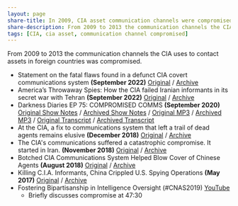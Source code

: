 ```yaml
---
layout: page
share-title: In 2009, CIA asset communication channels were compromised
share-description: From 2009 to 2013 the communication channels the CIA uses to contact assets in foreign countries was compromised.
tags: [CIA, cia asset, communication channel compromised]
---
```


From 2009 to 2013 the communication channels the CIA uses to contact assets in foreign countries was compromised.
- Statement on the fatal flaws found in a defunct CIA covert communications system **(September 2022)** [Original](https://citizenlab.ca/2022/09/statement-on-the-fatal-flaws-found-in-a-defunct-cia-covert-communications-system/) / [Archive](https://archive.md/kN6cy)
- America’s Throwaway Spies: How the CIA failed Iranian informants in its secret war with Tehran **(September 2022)** [Original](https://www.reuters.com/investigates/special-report/usa-spies-iran/) / [Archive](https://archive.md/IWMir)
- Darkness Diaries EP 75: COMPROMISED COMMS **(September 2020)** [Original Show Notes](https://darknetdiaries.com/episode/75/) / [Archived Show Notes](https://web.archive.org/web/20230615235037/https://darknetdiaries.com/episode/75/) / [Original MP3](https://dcs.megaphone.fm/ADV9562990670.mp3?key=d02a9488fab76b1ce456287676381c56&request_event_id=b71c0d59-b792-4ff6-9b4f-1653ca708ddc) / [Archived MP3](https://web.archive.org/web/20221021194936if_/https://dcs.megaphone.fm/ADV9562990670.mp3?key=e2b478e361bcc166edf4296ae456d57c) / [Original Transcript](https://darknetdiaries.com/transcript/75/) / [Archived Transcript](https://web.archive.org/web/20230310140332/https://darknetdiaries.com/transcript/75/)
- At the CIA, a fix to communications system that left a trail of dead agents remains elusive **(December 2018)** [Original](https://news.yahoo.com/cia-fix-communications-system-left-trail-dead-agents-remains-elusive-100046908.html) / [Archive](https://archive.md/xqmV4#selection-385.0-385.64)
- The CIA's communications suffered a catastrophic compromise. It started in Iran. **(November 2018)** [Original](https://finance.yahoo.com/news/cias-communications-suffered-catastrophic-compromise-started-iran-090018710.html?guccounter=1) / [Archive](https://archive.is/mFQ63)
- Botched CIA Communications System Helped Blow Cover of Chinese Agents **(August 2018)** [Original](https://foreignpolicy.com/2018/08/15/botched-cia-communications-system-helped-blow-cover-chinese-agents-intelligence/) / [Archive](https://archive.md/EeGZZ)
- Killing C.I.A. Informants, China Crippled U.S. Spying Operations **(May 2017)** [Original](https://www.nytimes.com/2017/05/20/world/asia/china-cia-spies-espionage.html) / [Archive](https://archive.md/xqmV4#selection-385.0-385.64)
- Fostering Bipartisanship in Intelligence Oversight (#CNAS2019) [YouTube](https://youtu.be/cHBNLsSzEx0?t=2852)
  - Briefly discusses compromise at 47:30
